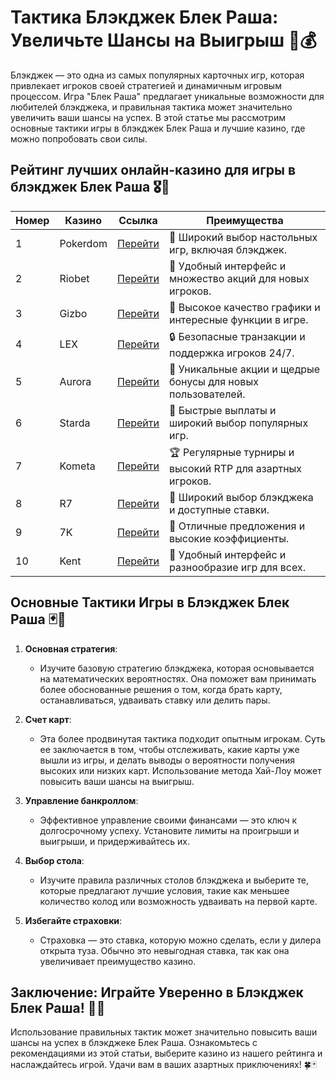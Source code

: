 # Тактика Блэкджек Блек Раша: Увеличьте Шансы на Выигрыш 🎴💰

Блэкджек — это одна из самых популярных карточных игр, которая привлекает игроков своей стратегией и динамичным игровым процессом. Игра "Блек Раша" предлагает уникальные возможности для любителей блэкджека, и правильная тактика может значительно увеличить ваши шансы на успех. В этой статье мы рассмотрим основные тактики игры в блэкджек Блек Раша и лучшие казино, где можно попробовать свои силы.

## Рейтинг лучших онлайн-казино для игры в блэкджек Блек Раша 🎖️🌟

| Номер | Казино                 | Ссылка | Преимущества                                            |
|-------|------------------------|--------|--------------------------------------------------------|
| 1     | Pokerdom               | [Перейти](https://brandplay.link/4k77v2yx) | 🎉 Широкий выбор настольных игр, включая блэкджек.    |
| 2     | Riobet                 | [Перейти](https://brandplay.link/7xBLTPyj) | 🤑 Удобный интерфейс и множество акций для новых игроков. |
| 3     | Gizbo                  | [Перейти](https://brandplay.link/bprXw4YV) | 🌟 Высокое качество графики и интересные функции в игре. |
| 4     | LEX                    | [Перейти](https://brandplay.link/zW4hdDFV) | 🔒 Безопасные транзакции и поддержка игроков 24/7.     |
| 5     | Aurora                 | [Перейти](https://10trafic-stat2.com/click/668546556bcc6313411604bd/6766/13032/subaccount) | 💎 Уникальные акции и щедрые бонусы для новых пользователей. |
| 6     | Starda                 | [Перейти](https://brandplay.link/fB7xwRFL) | 🚀 Быстрые выплаты и широкий выбор популярных игр.      |
| 7     | Kometa                 | [Перейти](https://brandplay.link/8ZymQJV8) | 🏆 Регулярные турниры и высокий RTP для азартных игроков. |
| 8     | R7                     | [Перейти](https://brandplay.link/bMd3Yjsw) | 🎲 Широкий выбор блэкджека и доступные ставки.          |
| 9     | 7K                     | [Перейти](https://brandplay.link/BvQyFShp) | 🎊 Отличные предложения и высокие коэффициенты.          |
| 10    | Kent                   | [Перейти](https://brandplay.link/Fv2WP3js) | 🎁 Удобный интерфейс и разнообразие игр для всех.       |

## Основные Тактики Игры в Блэкджек Блек Раша 🃏🎯

1. **Основная стратегия**:
   - Изучите базовую стратегию блэкджека, которая основывается на математических вероятностях. Она поможет вам принимать более обоснованные решения о том, когда брать карту, останавливаться, удваивать ставку или делить пары.

2. **Счет карт**:
   - Эта более продвинутая тактика подходит опытным игрокам. Суть ее заключается в том, чтобы отслеживать, какие карты уже вышли из игры, и делать выводы о вероятности получения высоких или низких карт. Использование метода Хай-Лоу может повысить ваши шансы на выигрыш.

3. **Управление банкроллом**:
   - Эффективное управление своими финансами — это ключ к долгосрочному успеху. Установите лимиты на проигрыши и выигрыши, и придерживайтесь их.

4. **Выбор стола**:
   - Изучите правила различных столов блэкджека и выберите те, которые предлагают лучшие условия, такие как меньшее количество колод или возможность удваивать на первой карте.

5. **Избегайте страховки**:
   - Страховка — это ставка, которую можно сделать, если у дилера открыта туза. Обычно это невыгодная ставка, так как она увеличивает преимущество казино.

## Заключение: Играйте Уверенно в Блэкджек Блек Раша! 🌟🎉

Использование правильных тактик может значительно повысить ваши шансы на успех в блэкджеке Блек Раша. Ознакомьтесь с рекомендациями из этой статьи, выберите казино из нашего рейтинга и наслаждайтесь игрой. Удачи вам в ваших азартных приключениях! 🍀🃏
